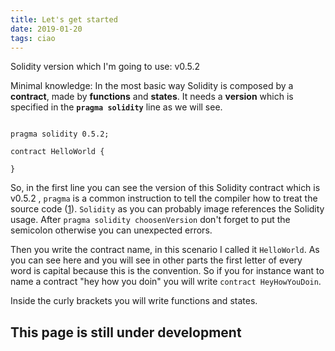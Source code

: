 ```yaml
---
title: Let's get started 
date: 2019-01-20
tags: ciao
---
```


Solidity version which I'm going to use: v0.5.2

Minimal knowledge: In the most basic way Solidity is composed by a **contract**, made by **functions** and **states**. It needs a **version** which is specified in the **` pragma solidity `** line
as we will see. 

```{numberLines: true}

pragma solidity 0.5.2;

contract HelloWorld {
    
}

```

So, in the first line you can see the version of this Solidity contract which is v0.5.2 , `pragma` is a common instruction to tell the compiler how to treat the source code ([1](https://en.wikipedia.org/wiki/Pragma_once "Pragma wikipedia page")).
`Solidity` as you can probably image references the Solidity usage. After `pragma solidity choosenVersion` don't forget to put the semicolon otherwise you can unexpected errors.

Then you write the contract name, in this scenario I called it `HelloWorld`. As you can see here and you will see in other parts the first letter of every word is capital because this is the convention.
So if you for instance want to name a contract "hey how you doin" you will write `contract HeyHowYouDoin`.

Inside the curly brackets you will write functions and states.


This page is still under development
---
